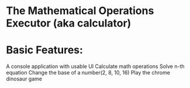 # The Mathematical Operations Executor (aka calculator)
# Basic Features:
A console application with usable UI
Calculate math operations
Solve n-th equation
Change the base of a number(2, 8, 10, 16)
Play the chrome dinosaur game

